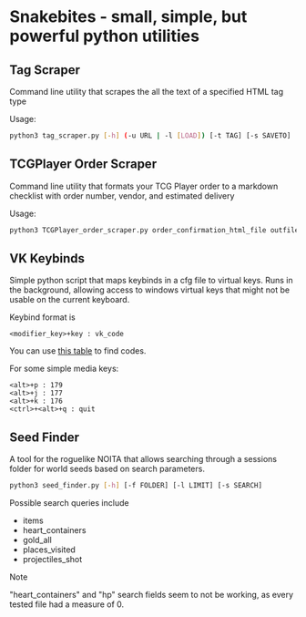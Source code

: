 # Snakebites - small, simple, but powerful python utilities

## Tag Scraper
Command line utility that scrapes the all the text of a specified HTML tag type

Usage:
```bash
python3 tag_scraper.py [-h] (-u URL | -l [LOAD]) [-t TAG] [-s SAVETO]
```

## TCGPlayer Order Scraper
Command line utility that formats your TCG Player order to a markdown checklist with order number, vendor, and estimated delivery

Usage:
```bash
python3 TCGPlayer_order_scraper.py order_confirmation_html_file outfile
```

## VK Keybinds
Simple python script that maps keybinds in a cfg file to virtual keys. Runs in the background, allowing access to windows virtual keys that might not be usable on the current keyboard.

Keybind format is
```
<modifier_key>+key : vk_code
```

You can use [this table](https://learn.microsoft.com/en-us/windows/win32/inputdev/virtual-key-codes) to find codes.

For some simple media keys:
```
<alt>+p : 179
<alt>+j : 177
<alt>+k : 176
<ctrl>+<alt>+q : quit
```

## Seed Finder
A tool for the roguelike NOITA that allows searching through a sessions folder for world seeds based on search parameters.
```bash
python3 seed_finder.py [-h] [-f FOLDER] [-l LIMIT] [-s SEARCH]
```
Possible search queries include
- items
- heart_containers
- gold_all
- places_visited
- projectiles_shot

> [!NOTE]
> "heart_containers" and "hp" search fields seem to not be working, as every tested file had a measure of 0.